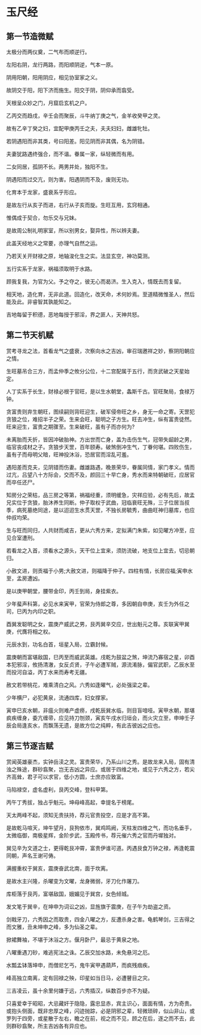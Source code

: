 # 玉尺经

## 第一节造微赋

太极分而两仪奠，二气布而顺逆行。

左阳右阴，龙行两路，而阳顺阴逆，气本一原。

阴用阳朝，阳用阴应，相见协室家之义。

故阴交于阳，阳下济而施生。阳交于阴，阴仰承而翕受。

天根呈众妙之门，月窟启玄机之户。

乙丙交而趋戌，辛壬会而聚辰，斗牛纳丁庚之气，金羊收癸甲之灵。

故有乙辛丁癸之妇，宜配甲庚丙壬之夫，夫夫妇妇，雌雄牝牡。

若阴遇阳而非其类，号曰阳差。阳见阴而非其偶，名为阴错。

夫妻犹路遇终强合，而不谐。眷属一家，纵轻微而有用。

二女同居，孤阴不长。两男并处，独阳不生。

阴遇阳而过交亢，则为害。阳遇阴而不及，废则无功。

化育本于龙家，盛衰系乎形应。

是故左行从亥子而进，右行从子亥而旋。生旺互用，玄窍相通。

惟偶成于契合，勿乐交与兄妹。

是故周公制礼明家室，所以别男女，娶异性，所以辨夫妻。

此盖天经地义之常要，亦理气自然之运。

乃若天关开财禄之原，地轴浚化生之实。法显玄空，神功莫测。

五行实系于龙家，祸福须取明于水路。

顾我复我，为官为父。予之夺之，彼无心而曷济。生入克入，情既去而复留。

相天地，造化育，无非此道。回造化，改天命，术何妙焉。至道精微惟圣人，然后能及此。非睿智其孰能知之。

吉地每留于积德，恶地每授于邪淫，界之匪人，天神共怒。

## 第二节天机赋

赏考寻龙之法，首看龙气之盛衰，次察向水之吉凶，审召瑞邀祥之妙，察阴阳朝应之情。

生旺墓吊合三方，而孟仲季之攸分公位，十二宫配属于五行，而贪武破之天星始定。

人丁实系于长生，财禄必根于官旺，是以生水朝堂，螽斯千古。官旺聚局，食禄万钟。

贪富贵则弃生朝旺，图续嗣则背旺迎生，破军侵帝旺之乡，身无一命之寄。天罡犯贪狼之位，难招半子之荣。生来会旺，聪明之子方生。旺去冲生，纵有富贵徒然。旺来迎生，富贵之期骤至。生来破旺，虽有子而亦何为?

未离胎而夭折，皆因冲破胎神。方出世而亡身，盖为击伤生气，冠带失龆龄之男，临官丧成材之子。贪狼步天罡，百年颐寿。破煞倒冲生气，丁眷何堪。四败伤生，虽有子而母明父暗，旺神投沐浴，恐居官而淫乱可羞。

遇阳差而克夫，见阴错而伤妻。雌雄路遇，晚景荣华，眷属同情，家门孝义。情而过亢，吕望八十方际会，交而不及，颜回三十早亡身，秀水而来特朝破旺，应居官而卒任还尸。

知房分之荣枯，品三房之等第，祸福经重，须明缓急，灾祥应验，必有先后，故孟兄实位于贪狼，胎沐养生同断。仲子取权于武曲，冠临衰旺无殊，三子位居当叔季，病死墓绝同途，是以迢迢生水贯天罡，不独长房毓秀，曲曲旺神归墓库，也应仲叔均荣。

生与旺而同归，人共财而咸吉，更从六秀方来，定拟满门朱紫，如见曜方冲至，应见合室遭刑。

若看龙之入首，须看水之源头，天干位上宜来，须防流破，地支位上宜去，切忌朝归。

小赦文进，则贡福于小男;大赦文进，则福降于仲子。四柱有情，长房应福;寅申水至，孟房遭凶。

是以庚甲朝堂，腰带金印，丙壬到局，身挂紫衣。

少年蜚声科第，必见水来寅甲，官荣为侍郎之尊，多因朝自申庚，亥壬为外任之司，巳丙为内印之职。

酉巽发聪明之女，震庚产威武之男，艮丙巽辛交应，世出魁元之尊。亥联寅甲巽庚，代膺将相之权。

元辰水到，功名白首，垣星入局，立霸封候。

震庚朝而富堪敌国，巳丙至而威武英雄。戌乾为鼓盆之煞，坤流乃寡宿之星，卯酉本犯邪淫，攸扬清澈，女反贞贤，子午必遭军贼，源流淆脉，偏官武职，乙辰水至而投河自溢，丙丁水来而寿考无疆。

赦文若带桃花，难乘清白之风。六秀如逢曜气，必处强梁之辈。

少年横尸，必犯黄泉，流通四库，妇女撑家。

寅申巳亥水朝，非瘟火则难产虚痨，戌乾辰巽水临，则目盲喑哑。寅甲水朝，那堪疯疾缠身，委亢缠帚，应见持刀刎颈，寅亥午戌水归垣会，而火灾立至，申坤壬子辰会局逢亥水，而飘荡无遗，是故方位之纯粹，有此吉彼凶之应也。

## 第三节逐吉赋

赏闻英雄豪杰，实钟岳渎之灵。富贵荣华，乃系山川之秀。是故龙来入局，固有清浊之殊途，群砂翕聚，岂无吉凶之异应。或居于四维之地，或见于六秀之方，若尖齐高耸，君子可以求官，低小方圆，士庶亦应致富。

马陷禄空，虚名虚利，艮丙交峰，登科甲第。

丙午丁秀拔，独占乎魁元。坤母峰高起，幸提名于榜尾。

天太两峰不起，须知无贵扶持，荐元官贵投空，应是才高不第。

是故乾马喧天，坤牛望月，艮狗依市，巽鸡鸣阙，天柱发四维之气，而功名垂手，太微临御，南极星辉，金阶步武，玉殿传书，荐元催六秀之官而丹墀独对。

巽见辛为文道之士，更得乾艮冲霄，富贵伊谁可道。丙遇艮食万钟之禄，再逢乾震同朝，声名王谢可俦。

满握重权于巽亥，震庚奋武北南，面于坎离。

是故水主兴隆，杀曜变为文曜，龙身微弱，牙刀化作屠刀。

库柜落于艮丙，富堪敌国，娥媚见于巽宫，女色倾城。

发文笔于巽辛，在坤申为词讼之凶，显旌旗于震庚，在子午为劫盗之资。

剑戟牙刀，六秀因之而取贵，四金八曜之方，反遭杀身之害。龟鹤琴剑，三吉得之而文雅，丑未坤申之峰，多为仙圣之辈。

掀裙舞袖，不堪于沐浴之方。偃月卧尸，最忌于黄泉之地。

八曜重遇刀砂，难逃宪法之诛。乙辰交加水路，未免悬河之厄。

水瓢孟钵落坤申，而僧尼乞丐，鬼牛寅甲遇葫芦，而疯残痼疾。

峰高独立南离，定有回禄之殃，印星如当日马，必遭瞽目之灾。

三吉凌云，虽十余里何嫌于远，六秀插汉，纵数百步亦不为疑。

只喜爱幸于昭昭，大忌藏奸于隐隐，露忠显赤，宾主识心，面面有情，方为奇贵。或抱头侧面，既非忠厚之峰，闪迹抛踪，必是阴邪之辈，轻微琐碎，似山非山，或罗列于四旁，或星散于左右，瞻之在前，视之而不见，顾之在后，逐之而不去，此则群砂翕聚，所主吉凶各有异应也。
